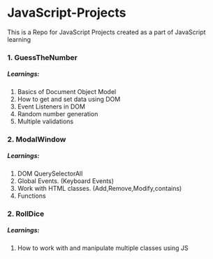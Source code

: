# JavaScript-Projects

This is a Repo for JavaScript Projects created as a part of JavaScript learning

### 1. GuessTheNumber

##### Learnings:

1. Basics of Document Object Model
2. How to get and set data using DOM
3. Event Listeners in DOM
4. Random number generation
5. Multiple validations

### 2. ModalWindow

##### Learnings:

1. DOM QuerySelectorAll
2. Global Events. (Keyboard Events)
3. Work with HTML classes. (Add,Remove,Modify,contains)
4. Functions

### 2. RollDice

##### Learnings:

1. How to work with and manipulate multiple classes using JS
